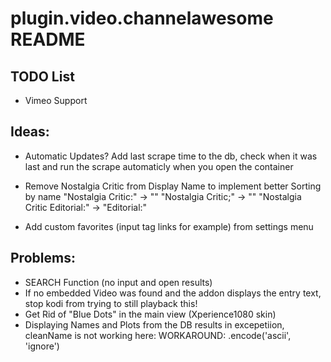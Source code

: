# plugin.video.channelawesome README

## TODO List

- Vimeo Support




## Ideas:

- Automatic Updates?
    Add last scrape time to the db, check when it was last and run the scrape automaticly when you open the container

- Remove Nostalgia Critic from Display Name to implement better Sorting by name
    "Nostalgia Critic:" -> ""
    "Nostalgia Critic;" -> ""
    "Nostalgia Critic Editorial:" -> "Editorial:"
 
- Add custom favorites (input tag links for example) from settings menu

## Problems:

- SEARCH Function (no input and open results)
- If no embedded Video was found and the addon displays the entry text, stop kodi from trying to still playback this!
- Get Rid of "Blue Dots" in the main view (Xperience1080 skin)
- Displaying Names and Plots from the DB results in excepetiion, cleanName is not working here:
    WORKAROUND: .encode('ascii', 'ignore')